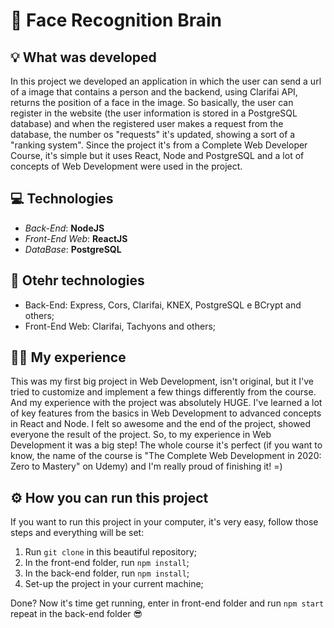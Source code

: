 # 🚀 Face Recognition Brain

## 💡 What was developed
In this project we developed an application in which the user can send a url of a image that contains a person and the backend, using Clarifai API, returns the position of a face in the image. So basically, the user can register in the website (the user information is stored in a PostgreSQL database) and when the registered user makes a request from the database, the number os "requests" it's updated, showing a sort of a "ranking system". Since the project it's from a Complete Web Developer Course, it's simple but it uses React, Node and PostgreSQL and a lot of concepts of Web Development were used in the project.

## 💻 Technologies 
* _Back-End_: **NodeJS**
* _Front-End Web_: **ReactJS**
* _DataBase_: **PostgreSQL**

## 📂 Otehr technologies
* Back-End: Express, Cors, Clarifai, KNEX, PostgreSQL e BCrypt and others;
* Front-End Web: Clarifai, Tachyons and others;

## 👨‍💻 My experience
This was my first big project in Web Development, isn't original, but it I've tried to customize and implement a few things differently from the course. And my experience with the project was absolutely HUGE. I've learned a lot of key features from the basics in Web Development to advanced concepts in React and Node. I felt so awesome and the end of the project, showed everyone the result of the project. So, to my experience in Web Development it was a big step! The whole course it's perfect (if you want to know, the name of the course is "The Complete Web Development in 2020: Zero to Mastery" on Udemy) and I'm really proud of finishing it! =)

## ⚙ How you can run this project
If you want to run this project in your computer, it's very easy, follow those steps and everything will be set: 
1. Run ```git clone``` in this beautiful repository;
2. In the front-end folder, run ```npm install```;
3. In the back-end folder, run ```npm install```;
4. Set-up the project in your current machine;

Done? Now it's time get running, enter in front-end folder and run ```npm start``` repeat in the back-end folder 😎
